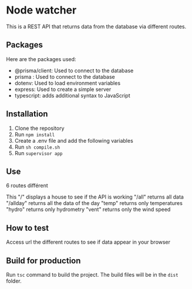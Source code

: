 # Node watcher

This is a REST API that returns data from the database via different routes.

## Packages

Here are the packages used:

- @prisma/client: Used to connect to the database
- prisma : Used to connect to the database
- dotenv: Used to load environment variables
- express: Used to create a simple server
- typescript: adds additional syntax to JavaScript

## Installation

1. Clone the repository
2. Run `npm install`
3. Create a .env file and add the following variables
4. Run `sh compile.sh`
5. Run `supervisor app`

## Use

6 routes différent

This "/" displays a house to see if the API is working
"/all" returns all data
"/allday" returns all the data of the day
"temp" returns only temperatures
"hydro" returns only hydrometry
"vent" returns only the wind speed

## How to test

Access url the different routes to see if data appear in your browser

## Build for production

Run `tsc` command to build the project. The build files will be in the `dist` folder.